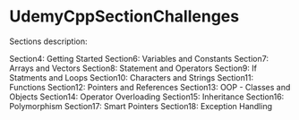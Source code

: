 # UdemyCppSectionChallenges

Sections description:

Section4: Getting Started
Section6: Variables and Constants
Section7: Arrays and Vectors
Section8: Statement and Operators
Section9: If Statments and Loops
Section10: Characters and Strings
Section11: Functions
Section12: Pointers and References
Section13: OOP - Classes and Objects
Section14: Operator Overloading
Section15: Inheritance
Section16: Polymorphism
Section17: Smart Pointers
Section18: Exception Handling
